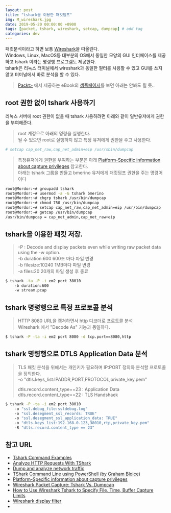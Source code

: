 ```yaml
---
layout: post
title: "tshark을 이용한 패킷덤프"
img: M_wireshark.jpg
date: 2019-05-20 00:00:00 +0900
tags: [packet, tshark, wireshark, setcap, dumpcap] # add tag
categories: dev
---
```


패킷분석이라고 하면 보통 [Wireshark][Wireshark]을 떠올린다.  
Windows, Linux, MacOS등 대부분의 OS에서 동일한 모양의 GUI 인터페이스를 제공하고 tshark 이라는 명령행 프로그램도 제공한다.  
tshark은 리눅스 터미널에서 wireshark과 동일한 필터를 사용할 수 있고 GUI를 쓰지 않고 터미널에서 바로 분석을 할 수 있다.  
> [Packt>](packtpub.com) 에서 제공하는 eBook의 [샘플페이지](https://subscription.packtpub.com/book/networking_and_servers/9781782165385/1/ch01lvl1sec08/capturing-data-with-tshark-must-know)를 보면 아래는 안봐도 될 듯..   

## root 권한 없이 tshark 사용하기

리눅스 서버에 root 권한이 없을 때 tshark 사용하려면 아래와 같이 일반유저에게 권한을 부여해준다. 
> root 계정으로 아래의 명령을 실행한다.  
> 될 수 있으면 root로 실행하지 않고 특정 유저에게 권한을 주고 사용한다.  

```bash
# setcap cap_net_raw,cap_net_admin+eip /usr/sbin/dumpcap 
```

> 특정유저에게 권한을 부여하는 부분은 아래 [Platform-Specific information about capture privileges](https://wiki.wireshark.org/CaptureSetup/CapturePrivileges) 참고한다.  
> 아래는 tshark 그룹을 만들고 bmerino 유저에게 패킷덤프 권한을 주는 명령어이다  

```bash
root@Mordor:~# groupadd tshark
root@Mordor:~# usermod -a -G tshark bmerino
root@Mordor:~# chgrp tshark /usr/bin/dumpcap
root@Mordor:~# chmod 750 /usr/bin/dumpcap
root@Mordor:~# setcap cap_net_raw,cap_net_admin=eip /usr/bin/dumpcap
root@Mordor:~# getcap /usr/bin/dumpcap
/usr/bin/dumpcap = cap_net_admin,cap_net_raw+eip
```

## tshark을 이용한 패킷 저장. 

> -P : Decode and display packets even while writing raw packet data using the -w option.  
> -b duration:600 600초 마다 파일 변경  
> -b filesize:10240 1MB마다 파일 변경  
> -a files:20 20개의 파일 생성 후 종료  

```bash
$ tshark -ta -P -i em2 port 38010 
	-b duration:600 
	-w stream.pcap
```

## tshark 명령행으로 특정 프로토콜 분석
> HTTP 8080 URL을 캠쳐하면서 http 디코더로 프로토콜 분석  
> Wireshark 에서 "Decode As" 기능과 동일하다.  

```bash
$ tshark -P -ta -i em2 port 8080 -d tcp.port==8080,http
```

## tshark 명령행으로 DTLS Application Data 분석
> TLS 패킷 분석을 위해서는 개인키가 필요하며 IP:PORT 정의와 분석할 프로토콜을 정의한다.  
> -o "dtls.keys_list:IPADDR,PORT,PROTOCOL,private_key.pem"  
>
> dtls.record.content_type==23 : Application Data  
> dtls.record.content_type==22 : TLS Handshaek  

```bash
$ tshark -P -ta -i em2 port 38010 
	-o "ssl.debug_file:ssldebug.log" 
	-o "ssl.desegment_ssl_records: TRUE" 
	-o "ssl.desegment_ssl_application_data: TRUE"  
	-o "dtls.keys_list:192.168.0.123,38010,rtp,private_key.pem" 
	-R "dtls.record.content_type == 23"
```

## 참고 URL
- [Tshark Command Examples](https://linuxsimba.com/tshark-examples)
- [Analyze HTTP Requests With TShark](https://kvz.io/blog/2010/05/15/analyze-http-requests-with-tshark/)
- [Dump and analyze network traffic](https://explainshell.com/explain?cmd=tshark++-d+udp.port%3D%3D8472%2Cvxlan+-r+1.cap+"tcp.analysis.duplicate_ack_num%3D%3D1")
- [TShark Command Line using PowerShell (by Graham Bloice)](https://sharkfesteurope.wireshark.org/assets/presentations17eu/33.7z)
- [Platform-Specific information about capture privileges](https://wiki.wireshark.org/CaptureSetup/CapturePrivileges)
- [Wireshark Packet Capture: Tshark Vs. Dumpcap](https://www.networkcomputing.com/networking/wireshark-packet-capture-tshark-vs-dumpcap)
- [How to Use Wireshark Tshark to Specify File, Time, Buffer Capture Limits](https://www.thegeekstuff.com/2014/05/wireshark-file-buffer-size/)
- [Wireshark display filter](http://packetlife.net/media/library/13/Wireshark_Display_Filters.pdf)
- 

[Wireshark]: https://www.wireshark.org
